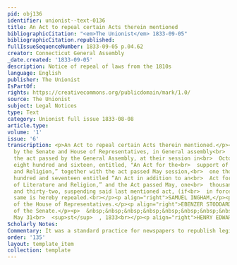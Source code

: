 ```yaml
---
pid: obj136
identifier: unionist--text-0136
title: An Act to repeal certain Acts therein mentioned
bibliographicCitation: "<em>The Unionist</em> 1833-09-05"
bibliographicCitation.republished: 
fullIssueSequenceNumber: 1833-09-05 p.04.62
creator: Connecticut General Assembly
_date.created: '1833-09-05'
description: Notice of repeal of laws from the 1810s
language: English
publisher: The Unionist
IsPartOf: 
rights: https://creativecommons.org/publicdomain/mark/1.0/
source: The Unionist
subject: Legal Notices
type: Text
category: Unionist full issue 1833-08-08
article.type: 
volume: '1'
issue: '6'
transcription: <p>An Act to repeal certain Acts therein mentioned.</p><p>  BE it enacted
  by the Senate and House of Representatives, in General assembly<br>  convened, That
  the act passed by the General Assembly, at their session in<br>  October, one thousand
  eight hundred and sixteen, entitled, "An Act for the<br>  support of Literature
  and Religion,” together with the act passed May session,<br>  one thousand eight
  hundred and seventeen entitled “An Act in addition to an<br>  Act for the support
  of Literature and Religion,” and the Act passed May, one<br>  thousand eight hundred
  and thirty-two, suspending said last mentioned act, (if<br>  in force) be, and the
  same is hereby repealed.<br></p><p align="right">SAMUEL INGHAM,</p><p align="right">Speaker
  of the House of Representatives.</p><p align="right">EBENZER STODDARD,</p><p align="right">President
  of the Senate.</p><p>  &nbsp;&nbsp;&nbsp;&nbsp;&nbsp;&nbsp;&nbsp;&nbsp;&nbsp;&nbsp;&nbsp;&nbsp;&nbsp;&nbsp;&nbsp;&nbsp;&nbsp;&nbsp;&nbsp;&nbsp;&nbsp;&nbsp;&nbsp;&nbsp;&nbsp;&nbsp;&nbsp;&nbsp;&nbsp;&nbsp;&nbsp;&nbsp;&nbsp;&nbsp;&nbsp;&nbsp;&nbsp;&nbsp;&nbsp;&nbsp;&nbsp;&nbsp;&nbsp;&nbsp;&nbsp;&nbsp;&nbsp;&nbsp;&nbsp;&nbsp;&nbsp;&nbsp;&nbsp;&nbsp;&nbsp;&nbsp;&nbsp;&nbsp;&nbsp;&nbsp;&nbsp;&nbsp;&nbsp;&nbsp;&nbsp;&nbsp;&nbsp;&nbsp;&nbsp;&nbsp;&nbsp;&nbsp;&nbsp;&nbsp;&nbsp;&nbsp;&nbsp;&nbsp;&nbsp;&nbsp;&nbsp;&nbsp;&nbsp;<br>  Approved,
  May 31<br>  <sup>st</sup>  , 1833<br></p><p align="right">HENRY EDWARDS.</p><p></p>
Scholarly Notes: 
Commentary: It was a standard practice for newspapers to republish legislative acts
order: '135'
layout: template_item
collection: template
---
```

